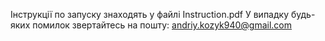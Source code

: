 Інструкції по запуску знаходять у файлі Instruction.pdf
У випадку будь-яких помилок звертайтесь на пошту: andriy.kozyk940@gmail.com